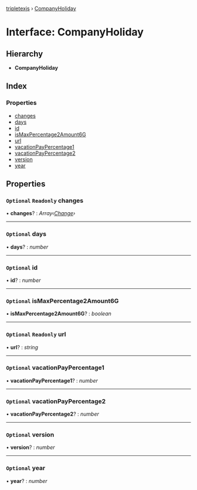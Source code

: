 [tripletexjs](../README.md) › [CompanyHoliday](companyholiday.md)

# Interface: CompanyHoliday

## Hierarchy

* **CompanyHoliday**

## Index

### Properties

* [changes](companyholiday.md#optional-readonly-changes)
* [days](companyholiday.md#optional-days)
* [id](companyholiday.md#optional-id)
* [isMaxPercentage2Amount6G](companyholiday.md#optional-ismaxpercentage2amount6g)
* [url](companyholiday.md#optional-readonly-url)
* [vacationPayPercentage1](companyholiday.md#optional-vacationpaypercentage1)
* [vacationPayPercentage2](companyholiday.md#optional-vacationpaypercentage2)
* [version](companyholiday.md#optional-version)
* [year](companyholiday.md#optional-year)

## Properties

### `Optional` `Readonly` changes

• **changes**? : *Array‹[Change](../modules/change.md)›*

___

### `Optional` days

• **days**? : *number*

___

### `Optional` id

• **id**? : *number*

___

### `Optional` isMaxPercentage2Amount6G

• **isMaxPercentage2Amount6G**? : *boolean*

___

### `Optional` `Readonly` url

• **url**? : *string*

___

### `Optional` vacationPayPercentage1

• **vacationPayPercentage1**? : *number*

___

### `Optional` vacationPayPercentage2

• **vacationPayPercentage2**? : *number*

___

### `Optional` version

• **version**? : *number*

___

### `Optional` year

• **year**? : *number*
